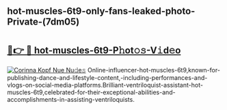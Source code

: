 ## hot-muscles-6t9-only-fans​-leaked-photo​-Private-(7dm05)


# <h2><a href="https://mediaupload.pro?title=hot-muscles-6t9&ref=git">🔗👉 🔴 hot-muscles-6t9-P𝚑ot𝚘𝚜-V𝚒d𝚎o</a></h2>

[![Corinna Kopf Nue Nu𝚍e𝚜](https://i.imgur.com/0qMVB7G.gif)](https://mediaupload.pro?title=hot-muscles-6t9&ref=git)
Online-influencer-hot-muscles-6t9,known-for-publishing-dance-and-lifestyle-content,-including-performances-and-vlogs-on-social-media-platforms.Brilliant-ventriloquist-assistant-hot-muscles-6t9,celebrated-for-their-exceptional-abilities-and-accomplishments-in-assisting-ventriloquists.  